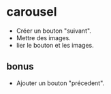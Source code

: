 # carousel

- Créer un bouton "suivant".
- Mettre des images.
- lier le bouton et les images.

## bonus

- Ajouter un bouton "précedent".
